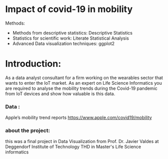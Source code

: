 
# Impact of covid-19 in mobility
Methods:
- Methods from descriptive statistics: Descriptive Statistics
- Statistics for scientific work: Literate Statistical Analysis
- Advanced Data visualization techniques: ggplot2

# Introduction:
As a data analyst consultant for a firm working on the wearables sector that wants to enter the IoT market. As an expert on Life Science Informatics you are required to analyse the mobility trends during the Covid-19 pandemic from IoT devices and show how valuable is this data.

### Data : 
Apple’s mobility trend reports  https://www.apple.com/covid19/mobility

### about the project:
this was a final project in Data Visualization from Prof. Dr. Javier Valdes at Deggendorf Institute of Technology THD in Master's Life Science informatics
